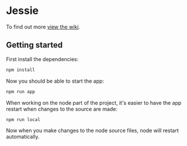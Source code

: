# Jessie

To find out more [view the wiki](https://github.com/cinsoft/jessie/wiki).

## Getting started

First install the dependencies:

```bash
npm install
```

Now you should be able to start the app:

```bash
npm run app
```

When working on the node part of the project, it's easier to have the app restart when changes to the source are made:

```bash
npm run local
```

Now when you make changes to the node source files, node will restart automatically.